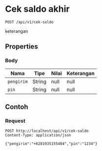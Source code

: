 # Cek saldo akhir
```http
POST /api/v1/cek-saldo
```
keterangan
## Properties
### Body
Nama | Tipe | Nilai | Keterangan
--- | --- | --- | ---
<code>pengirim</code> | String | null | null
<code>pin</code> | String | null | null
## Contoh
### Request
```http
POST http://localhost/api/v1/cek-saldo
Content-Type: application/json

{"pengirim":"+6281935155404","pin":"1234"}


```
